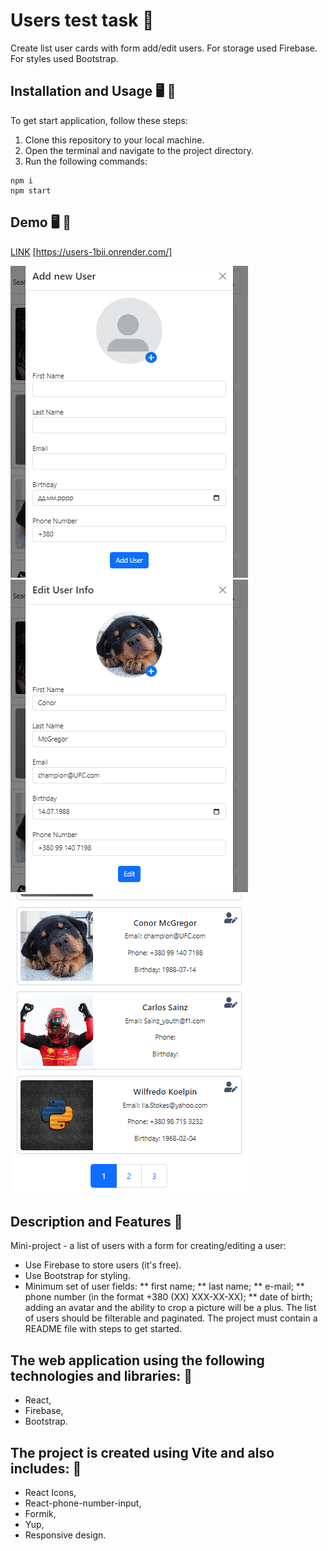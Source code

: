 # Users test task 🧰

Create list user cards with form add/edit users.
For storage used Firebase.
For styles used Bootstrap.

## Installation and Usage 🖥️ 🚀

To get start application, follow these steps:

1. Clone this repository to your local machine.
2. Open the terminal and navigate to the project directory.
3. Run the following commands:

```
npm i
npm start
```

## Demo 🖥️ 🚀

[LINK](https://users-1bii.onrender.com/)
[https://users-1bii.onrender.com/]

![Form Component](assets/1.png)
![Form Component](assets/2.png)
![Filter and Pagination Components](assets/3.png)

## Description and Features 📓

Mini-project - a list of users with a form for creating/editing a user:

- Use Firebase to store users (it's free).
- Use Bootstrap for styling.
- Minimum set of user fields:
  ** first name;
  ** last name;
  ** e-mail;
  ** phone number (in the format +380 (XX) XXX-XX-XX);
  \*\* date of birth;
  adding an avatar and the ability to crop a picture will be a plus.
  The list of users should be filterable and paginated.
  The project must contain a README file with steps to get started.

## The web application using the following technologies and libraries: 🧰

- React,
- Firebase,
- Bootstrap.

## The project is created using Vite and also includes: 🧰

- React Icons,
- React-phone-number-input,
- Formik,
- Yup,
- Responsive design.
